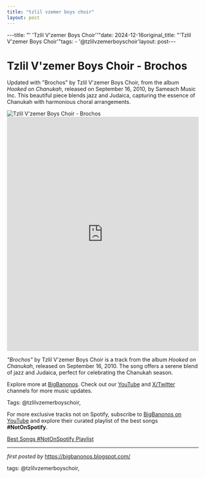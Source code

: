 ```yaml
---
title: "tzlil vzemer boys choir"
layout: post
---
```

---title: "' 'Tzlil V'zemer Boys Choir''"date: 2024-12-16original_title: "'Tzlil V'zemer Boys Choir'"tags:  - '@tzlilvzemerboyschoir'layout: post---<!-- Title of the Post --><h1 >Tzlil V'zemer Boys Choir - Brochos</h1> <!-- Introductory Text --><p >Updated with "Brochos" by Tzlil V'zemer Boys Choir, from the album *Hooked on Chanukah*, released on September 16, 2010, by Sameach Music Inc. This beautiful piece blends jazz and Judaica, capturing the essence of Chanukah with harmonious choral arrangements.</p> <!-- Featured Image --><div > <img src="https://i.scdn.co/image/ab67616d00001e0218a657877edcbcc7540c826a" alt="Tzlil V'zemer Boys Choir - Brochos" /></div> <!-- YouTube Video Embed --><div > <iframe width="100%" height="617" src="https://www.youtube.com/embed/ieDrczuH7yE" title="Brochos" frameborder="0" allow="accelerometer; autoplay; clipboard-write; encrypted-media; gyroscope; picture-in-picture; web-share" referrerpolicy="strict-origin-when-cross-origin" allowfullscreen></iframe></div> <!-- Song Information --><div > <p><em>"Brochos"</em> by Tzlil V'zemer Boys Choir is a track from the album *Hooked on Chanukah*, released on September 16, 2010. The song offers a serene blend of jazz and Judaica, perfect for celebrating the Chanukah season.</p></div> <!-- Footer Links --><div > <p>Explore more at <a href="https://bigbanonos.blogspot.com/" target="_blank">BigBanonos</a>. Check out our <a href="https://www.youtube.com/@BigBanonos" target="_blank">YouTube</a> and <a href="https://x.com/bigbanonos" target="_blank">X/Twitter</a> channels for more music updates.</p></div> <!-- Tags --><p >Tags: @tzlilvzemerboyschoir,</p><!--Subscribe and Playlist Links--><div>    <p>For more exclusive tracks not on Spotify, subscribe to <a href="https://www.youtube.com/@BigBanonos" target="_blank">BigBanonos on YouTube</a> and explore their curated playlist of the best songs <strong>#NotOnSpotify</strong>.</p>    <p><a href="https://www.youtube.com/playlist?list=PLtuNtuTatqI0kFahUCbtbfenC_ET5O_tr" target="_blank">Best Songs #NotOnSpotify Playlist<br /></a></p></div><hr /><p><em>first posted by</em> <a href="https://bigbanonos.blogspot.com/" rel="noopener" target="_new">https://bigbanonos.blogspot.com/</a></p><p>tags: @tzlilvzemerboyschoir,</p>